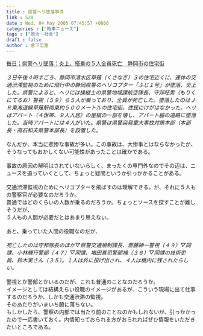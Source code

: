 ```yaml
---
title : 県警ヘリ墜落事件
link : 520
date : Wed, 04 May 2005 07:45:57 +0000
categories : ["時事ニュース"]
tags : ["政治・社会"]
draft : false
author : 倉下忠憲
---
```


<A HREF="http://www.mainichi-msn.co.jp/today/news/20050504k0000m040004000c.html" TARGET="_blank">毎日；県警ヘリ墜落：炎上、搭乗の５人全員死亡　静岡市の住宅街</A><BR><BR><I>３日午後４時半ごろ、静岡市清水区草薙（くさなぎ）３の住宅近くに、連休の交通渋滞監視のために飛行中の静岡県警のヘリコプター「ふじ１号」が墜落、炎上した。県警によると、ヘリには操縦士の県警地域課航空隊長、守邦旺男（もりくにてるお）警視（５９）ら５人が乗っており、全員が死亡した。墜落したのはＪＲ東海道線草薙駅南東約５００メートルの住宅街。住民にけがはなかった。ヘリはアパート（４世帯、９人入居）の屋根の一部を壊し、アパート脇の道路に墜落した。当時アパートには４人がいた。県警は県警突発重大事故対策本部（本部長・高石和夫県警本部長）を設置した。</I><BR><BR>なんだか、本当に悲惨な事故が多い。この事故は、大惨事とはならなかったが、そうなってもおかしくない可能性があったことは確かである。<BR><BR>事故の原因の解明はされていないらしく、まったくの専門外なのでその辺は、ニュースを追っていくとして、ちょっと疑問というか引っかかることがある。<BR><BR>交通渋滞監視のためにヘリコプターを飛ばすのは理解できる。が、それに５人もの警察官が必要なのだろうか。<BR>普通ではどのくらいの人数が乗るのだろうか。ちょっとソースを探すことが難しそうだが、<BR>５人もの人間が必要だとはあまり思えない。<BR><BR>あと、乗っていた人間の役職なのだが、<BR><BR><I>死亡したのは守邦隊長のほか▽県警交通規制課長、斎藤紳一警視（４９）▽同課、小林輝行警部（４７）▽同課、増田真司警部補（３８）▽同課の技術吏員、鈴木実さん（３５）。１人は外に投げ出され、４人は機内に残されたらしい。</I><BR><BR>警視とか警部とかいるのだが、これも普通のことなのだろうか。<BR>イメージとしては結構えらい役職のイメージがあるが、こういう現場に出て仕事するのだろうか、しかも交通渋滞の監視。<BR>そのあたりがいまいち腑に落ちない。<BR>もしかしたら、警察の内部では当たり前のことなのかもしれないが、引っかかったので一応書いておく。内情知っておられる方がおられればぜひ情報をいただきたいところである。<br><br>
